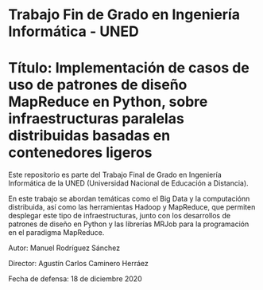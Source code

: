 # Trabajo Fin de Grado en Ingeniería Informática - UNED 
# Título: Implementación de casos de uso de patrones de diseño MapReduce en Python, sobre infraestructuras paralelas distribuidas basadas en contenedores ligeros

Este repositorio es parte del Trabajo Final de Grado en Ingeniería Informática de la UNED (Universidad Nacional de Educación a Distancia).

En este trabajo se abordan temáticas como el Big Data y la computaciónn distribuida, así como las herramientas Hadoop y MapReduce, que permiten desplegar este tipo de infraestructuras, junto con los desarrollos de patrones de diseño en Python y las librerías MRJob para la programación en el paradigma MapReduce. 
		
Autor: Manuel Rodríguez Sánchez 

Director: Agustín Carlos Caminero Herráez

Fecha de defensa: 18 de diciembre 2020

